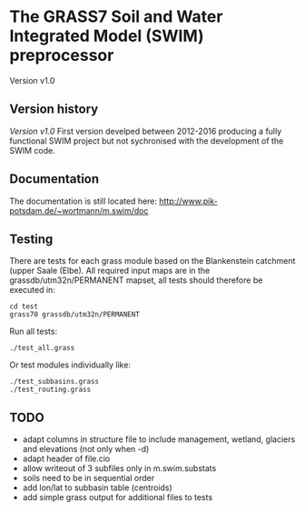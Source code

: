 # The GRASS7 Soil and Water Integrated Model (SWIM) preprocessor

Version v1.0

## Version history

*Version v1.0*
First version develped between 2012-2016 producing a fully functional SWIM project but not sychronised with the development of the SWIM code.


## Documentation

The documentation is still located here:
http://www.pik-potsdam.de/~wortmann/m.swim/doc


## Testing

There are tests for each grass module based on the Blankenstein catchment (upper Saale (Elbe). All required input maps are in the grassdb/utm32n/PERMANENT mapset, all tests should therefore be executed in:
```
cd test
grass70 grassdb/utm32n/PERMANENT
```
Run all tests:
```
./test_all.grass
```
Or test modules individually like:
```
./test_subbasins.grass
./test_routing.grass
```

## TODO
- adapt columns in structure file to include management, wetland, glaciers and elevations (not only when -d)
- adapt header of file.cio
- allow writeout of 3 subfiles only in m.swim.substats
- soils need to be in sequential order
- add lon/lat to subbasin table (centroids)
- add simple grass output for additional files to tests